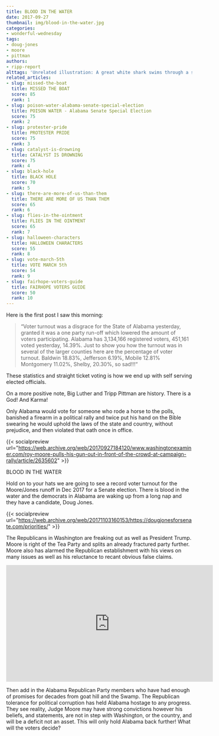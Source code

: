 ```yaml
---
title: BLOOD IN THE WATER
date: 2017-09-27
thumbnail: img/blood-in-the-water.jpg
categories:
- wonderful-wednesday
tags:
- doug-jones
- moore
- pittman
authors:
- ripp-report
alttags: 'Unrelated illustration: A great white shark swims through a school of fish, contrasting low Alabama voter turnout'
related_articles:
- slug: missed-the-boat
  title: MISSED THE BOAT
  score: 85
  rank: 1
- slug: poison-water-alabama-senate-special-election
  title: POISON WATER - Alabama Senate Special Election
  score: 75
  rank: 2
- slug: protester-pride
  title: PROTESTER PRIDE
  score: 75
  rank: 3
- slug: catalyst-is-drowning
  title: CATALYST IS DROWNING
  score: 75
  rank: 4
- slug: black-hole
  title: BLACK HOLE
  score: 70
  rank: 5
- slug: there-are-more-of-us-than-them
  title: THERE ARE MORE OF US THAN THEM
  score: 65
  rank: 6
- slug: flies-in-the-ointment
  title: FLIES IN THE OINTMENT
  score: 65
  rank: 7
- slug: halloween-characters
  title: HALLOWEEN CHARACTERS
  score: 55
  rank: 8
- slug: vote-march-5th
  title: VOTE MARCH 5th
  score: 54
  rank: 9
- slug: fairhope-voters-guide
  title: FAIRHOPE VOTERS GUIDE
  score: 50
  rank: 10
---
```

Here is the first post I saw this morning:

> “Voter turnout was a disgrace for the State of Alabama yesterday, granted it was a one party run-off which lowered the amount of voters participating. Alabama has 3,134,166 registered voters, 451,161 voted yesterday, 14.39%. Just to show you how the turnout was in several of the larger counties here are the percentage of voter turnout. Baldwin 18.83%, Jefferson 6.19%, Mobile 12.81% Montgomery 11.02%, Shelby, 20.30%, so sad!!!“

These statistics and straight ticket voting is how we end up with self serving elected officials.

On a more positive note, Big Luther and Tripp Pittman are history. There is a God! And Karma!

Only Alabama would vote for someone who rode a horse to the polls, banished a firearm in a political rally and twice put his hand on the Bible swearing he would uphold the laws of the state and country, without prejudice, and then violated that oath once in office.

{{< socialpreview url="https://web.archive.org/web/20170927184120/www.washingtonexaminer.com/roy-moore-pulls-his-gun-out-in-front-of-the-crowd-at-campaign-rally/article/2635602" >}}

BLOOD IN THE WATER

Hold on to your hats we are going to see a record voter turnout for the Moore/Jones runoff in Dec 2017 for a Senate election. There is blood in the water and the democrats in Alabama are waking up from a long nap and they have a candidate, Doug Jones.

{{< socialpreview url="https://web.archive.org/web/20171103160153/https://dougjonesforsenate.com/priorities/" >}}

The Republicans in Washington are freaking out as well as President Trump. Moore is right of the Tea Party and splits an already fractured party further. Moore also has alarmed the Republican establishment with his views on many issues as well as his reluctance to recant obvious false claims.

<iframe loading='lazy' width='560' height='315' src='https://www.msnbc.com/msnbc/embedded-video/mmvo42520133936' scrolling='no' frameborder='0' allowfullscreen></iframe>

Then add in the Alabama Republican Party members who have had enough of promises for decades from goat hill and the Swamp. The Republican tolerance for political corruption has held Alabama hostage to any progress. They see reality, Judge Moore may have strong convictions however his beliefs, and statements, are not in step with Washington, or the country, and will be a deficit not an asset. This will only hold Alabama back further! What will the voters decide?
